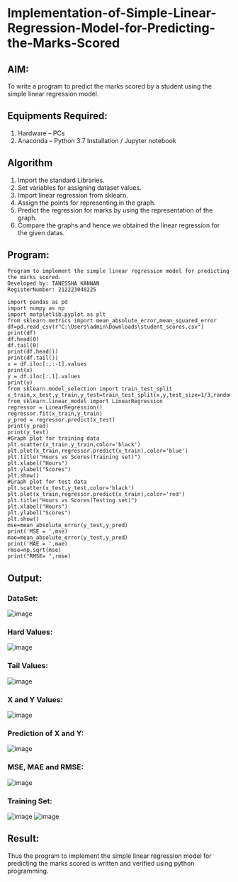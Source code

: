 # Implementation-of-Simple-Linear-Regression-Model-for-Predicting-the-Marks-Scored

## AIM:
To write a program to predict the marks scored by a student using the simple linear regression model.

## Equipments Required:
1. Hardware – PCs
2. Anaconda – Python 3.7 Installation / Jupyter notebook

## Algorithm
1. Import the standard Libraries.
2. Set variables for assigning dataset values.
3. Import linear regression from sklearn.
4. Assign the points for representing in the graph.
5. Predict the regression for marks by using the representation of the graph.
6. Compare the graphs and hence we obtained the linear regression for the given datas.

## Program:
```
Program to implement the simple linear regression model for predicting the marks scored.
Developed by: TANESSHA KANNAN 
RegisterNumber: 212223040225

```
```
import pandas as pd
import numpy as np
import matplotlib.pyplot as plt
from sklearn.metrics import mean_absolute_error,mean_squared_error
df=pd.read_csv(r"C:\Users\admin\Downloads\student_scores.csv")
print(df)
df.head(0)
df.tail(0)
print(df.head())
print(df.tail())
x = df.iloc[:,:-1].values
print(x)
y = df.iloc[:,1].values
print(y)
from sklearn.model_selection import train_test_split
x_train,x_test,y_train,y_test=train_test_split(x,y,test_size=1/3,random_state=0)
from sklearn.linear_model import LinearRegression
regressor = LinearRegression()
regressor.fit(x_train,y_train)
y_pred = regressor.predict(x_test)
print(y_pred)
print(y_test)
#Graph plot for training data
plt.scatter(x_train,y_train,color='black')
plt.plot(x_train,regressor.predict(x_train),color='blue')
plt.title("Hours vs Scores(Training set)")
plt.xlabel("Hours")
plt.ylabel("Scores")
plt.show()
#Graph plot for test data
plt.scatter(x_test,y_test,color='black')
plt.plot(x_train,regressor.predict(x_train),color='red')
plt.title("Hours vs Scores(Testing set)")
plt.xlabel("Hours")
plt.ylabel("Scores")
plt.show()
mse=mean_absolute_error(y_test,y_pred)
print('MSE = ',mse)
mae=mean_absolute_error(y_test,y_pred)
print('MAE = ',mae)
rmse=np.sqrt(mse)
print("RMSE= ",rmse)
```

## Output:
### DataSet:
![image](https://github.com/user-attachments/assets/e0ab006e-1f89-433d-958f-754ef15972ac)


### Hard Values:
![image](https://github.com/user-attachments/assets/d9de9064-6ed0-4db1-afee-abd29c2e26b3)


### Tail Values:
![image](https://github.com/user-attachments/assets/252bad47-81d7-4cf0-a816-d44685c26a46)


### X and Y Values:
![image](https://github.com/user-attachments/assets/8d996a47-162b-4435-8c83-f090631b65c5)


### Prediction of X and Y:
![image](https://github.com/user-attachments/assets/2db25cb3-5cdd-4f39-b3b2-87348479ea91)


### MSE, MAE and RMSE:
![image](https://github.com/user-attachments/assets/e74fcf05-18dd-4bd2-b33b-6a962bc63af9)


### Training Set:
![image](https://github.com/user-attachments/assets/2eb2cc04-fb5c-4a2c-93ae-7799a7edbe6f)
![image](https://github.com/user-attachments/assets/e30b193c-4fce-4438-87ec-e790f0e9cc91)

## Result:
Thus the program to implement the simple linear regression model for predicting the marks scored is written and verified using python programming.
